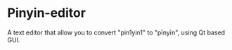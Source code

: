 # Pinyin-editor
A text editor that allow you to convert "pin1yin1" to "pīnyīn", using Qt based GUI.
